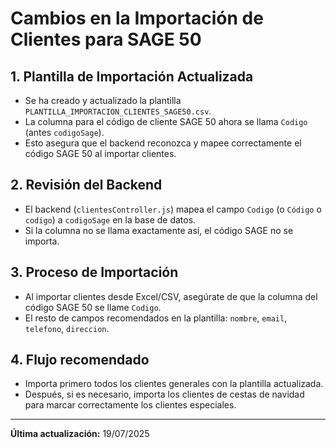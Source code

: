 # Cambios en la Importación de Clientes para SAGE 50

## 1. Plantilla de Importación Actualizada
- Se ha creado y actualizado la plantilla `PLANTILLA_IMPORTACION_CLIENTES_SAGE50.csv`.
- La columna para el código de cliente SAGE 50 ahora se llama `Codigo` (antes `codigoSage`).
- Esto asegura que el backend reconozca y mapee correctamente el código SAGE 50 al importar clientes.

## 2. Revisión del Backend
- El backend (`clientesController.js`) mapea el campo `Codigo` (o `Código` o `codigo`) a `codigoSage` en la base de datos.
- Si la columna no se llama exactamente así, el código SAGE no se importa.

## 3. Proceso de Importación
- Al importar clientes desde Excel/CSV, asegúrate de que la columna del código SAGE 50 se llame `Codigo`.
- El resto de campos recomendados en la plantilla: `nombre`, `email`, `telefono`, `direccion`.

## 4. Flujo recomendado
- Importa primero todos los clientes generales con la plantilla actualizada.
- Después, si es necesario, importa los clientes de cestas de navidad para marcar correctamente los clientes especiales.

---

**Última actualización:** 19/07/2025
